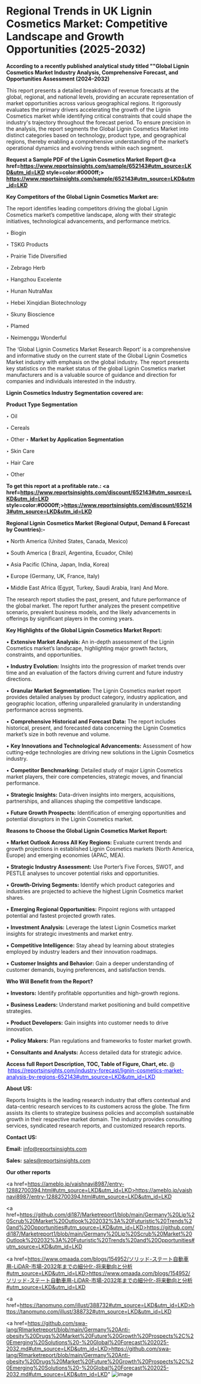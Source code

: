 # Regional Trends in UK Lignin Cosmetics Market: Competitive Landscape and Growth Opportunities (2025-2032)

<strong>According to a recently published analytical study titled ""Global Lignin Cosmetics Market Industry Analysis, Comprehensive Forecast, and Opportunities Assessment (2024–2032)</strong>

This report presents a detailed breakdown of revenue forecasts at the global, regional, and national levels, providing an accurate representation of market opportunities across various geographical regions. It rigorously evaluates the primary drivers accelerating the growth of the Lignin Cosmetics market while identifying critical constraints that could shape the industry's trajectory throughout the forecast period. To ensure precision in the analysis, the report segments the Global Lignin Cosmetics Market into distinct categories based on technology, product type, and geographical regions, thereby enabling a comprehensive understanding of the market’s operational dynamics and evolving trends within each segment.

<strong>Request a Sample PDF of the Lignin Cosmetics Market Report </strong><strong>@<a href=https://www.reportsinsights.com/sample/652143#utm_source=LKD&utm_id=LKD style=color:#0000ff;> https://www.reportsinsights.com/sample/652143#utm_source=LKD&utm_id=LKD</a></strong></font>

<strong>Key Competitors of the Global Lignin Cosmetics Market are:</strong>

The report identifies leading competitors driving the global Lignin Cosmetics market’s competitive landscape, along with their strategic initiatives, technological advancements, and performance metrics.

‣ Biogin

‣ TSKG Products

‣ Prairie Tide Diversified

‣ Zebrago Herb

‣ Hangzhou Excelente

‣ Hunan NutraMax

‣ Hebei Xinqidian Biotechnology

‣ Skuny Bioscience

‣ Plamed

‣ Neimenggu Wonderful

The ‘Global Lignin Cosmetics Market Research Report’ is a comprehensive and informative study on the current state of the Global Lignin Cosmetics Market industry with emphasis on the global industry. The report presents key statistics on the market status of the global Lignin Cosmetics market manufacturers and is a valuable source of guidance and direction for companies and individuals interested in the industry.

<strong>Lignin Cosmetics Industry Segmentation covered are:</strong>

<strong>Product Type Segmentation</strong>

‣ Oil

‣ Cereals

‣ Other
‣ 
<strong>Market by Application Segmentation</strong>

‣ Skin Care

‣ Hair Care

‣ Other

<strong>To get this report at a profitable rate.: <a href=https://www.reportsinsights.com/discount/652143#utm_source=LKD&utm_id=LKD style=color:#0000ff;>https://www.reportsinsights.com/discount/652143#utm_source=LKD&utm_id=LKD</a></strong></font>

<strong>Regional Lignin Cosmetics Market (Regional Output, Demand &amp; Forecast by Countries):-</strong>

• North America (United States, Canada, Mexico)

• South America ( Brazil, Argentina, Ecuador, Chile)

• Asia Pacific (China, Japan, India, Korea)

• Europe (Germany, UK, France, Italy)

• Middle East Africa (Egypt, Turkey, Saudi Arabia, Iran) And More.

The research report studies the past, present, and future performance of the global market. The report further analyzes the present competitive scenario, prevalent business models, and the likely advancements in offerings by significant players in the coming years.

<strong>Key Highlights of the Global Lignin Cosmetics Market Report:</strong>

• <strong>Extensive Market Analysis:</strong> An in-depth assessment of the Lignin Cosmetics market’s landscape, highlighting major growth factors, constraints, and opportunities.

• <strong>Industry Evolution:</strong> Insights into the progression of market trends over time and an evaluation of the factors driving current and future industry directions.

• <strong>Granular Market Segmentation:</strong> The Lignin Cosmetics market report provides detailed analyses by product category, industry application, and geographic location, offering unparalleled granularity in understanding performance across segments.

• <strong>Comprehensive Historical and Forecast Data:</strong> The report includes historical, present, and forecasted data concerning the Lignin Cosmetics market’s size in both revenue and volume.

• <strong>Key Innovations and Technological Advancements:</strong> Assessment of how cutting-edge technologies are driving new solutions in the Lignin Cosmetics industry.

• <strong>Competitor Benchmarking:</strong> Detailed study of major Lignin Cosmetics market players, their core competencies, strategic moves, and financial performance.

• <strong>Strategic Insights:</strong> Data-driven insights into mergers, acquisitions, partnerships, and alliances shaping the competitive landscape.

• <strong>Future Growth Prospects:</strong> Identification of emerging opportunities and potential disruptors in the Lignin Cosmetics market.

<strong>Reasons to Choose the Global Lignin Cosmetics Market Report:</strong>

• <strong>Market Outlook Across All Key Regions:</strong> Evaluate current trends and growth projections in established Lignin Cosmetics markets (North America, Europe) and emerging economies (APAC, MEA).

• <strong>Strategic Industry Assessment:</strong> Use Porter’s Five Forces, SWOT, and PESTLE analyses to uncover potential risks and opportunities.

• <strong>Growth-Driving Segments:</strong> Identify which product categories and industries are projected to achieve the highest Lignin Cosmetics market shares.

• <strong>Emerging Regional Opportunities:</strong> Pinpoint regions with untapped potential and fastest projected growth rates.

• <strong>Investment Analysis:</strong> Leverage the latest Lignin Cosmetics market insights for strategic investments and market entry.

• <strong>Competitive Intelligence:</strong> Stay ahead by learning about strategies employed by industry leaders and their innovation roadmaps.

• <strong>Customer Insights and Behavior:</strong> Gain a deeper understanding of customer demands, buying preferences, and satisfaction trends.

<strong>Who Will Benefit from the Report?</strong>

• <strong>Investors:</strong> Identify profitable opportunities and high-growth regions.

• <strong>Business Leaders:</strong> Understand market positioning and build competitive strategies.

• <strong>Product Developers:</strong> Gain insights into customer needs to drive innovation.

• <strong>Policy Makers:</strong> Plan regulations and frameworks to foster market growth.

• <strong>Consultants and Analysts:</strong> Access detailed data for strategic advice.
</ul>
<strong>Access full Report Description, TOC, Table of Figure, Chart, etc. </strong>@  <a href=https://reportsinsights.com/industry-forecast/lignin-cosmetics-market-analysis-by-regions-652143#utm_source=LKD&utm_id=LKD style=color:#0000ff;>https://reportsinsights.com/industry-forecast/lignin-cosmetics-market-analysis-by-regions-652143#utm_source=LKD&utm_id=LKD</a></font>

<strong><strong>About US</strong>:</strong>

Reports Insights is the leading research industry that offers contextual and data-centric research services to its customers across the globe. The firm assists its clients to strategize business policies and accomplish sustainable growth in their respective market domain. The industry provides consulting services, syndicated research reports, and customized research reports.

<strong>Contact US:</strong>

<p class=""""><b>Email:</b> <a href=mailto:info@reportsinsights.com>info@reportsinsights.com</a></p>
<p class=""""><b>Sales:</b> <a href=mailto:sales@reportsinsights.com>sales@reportsinsights.com</a></p>

<strong>Our other reports</strong>

<a href=https://ameblo.jp/vaishnavi8987/entry-12882700394.html#utm_source=LKD&utm_id=LKD>https://ameblo.jp/vaishnavi8987/entry-12882700394.html#utm_source=LKD&utm_id=LKD</a>

<a href=https://github.com/di187/Marketreport1/blob/main/Germany%20Lip%20Scrub%20Market%20Outlook%202032%3A%20Futuristic%20Trends%20and%20Opportunities#utm_source=LKD&utm_id=LKD>https://github.com/di187/Marketreport1/blob/main/Germany%20Lip%20Scrub%20Market%20Outlook%202032%3A%20Futuristic%20Trends%20and%20Opportunities#utm_source=LKD&utm_id=LKD</a>

<a href=https://www.omaada.com/blogs/154952/ソリッド-ステート自動車用-LiDAR-市場-2032年までの細分化-将来動向と分析#utm_source=LKD&utm_id=LKD>https://www.omaada.com/blogs/154952/ソリッド-ステート自動車用-LiDAR-市場-2032年までの細分化-将来動向と分析#utm_source=LKD&utm_id=LKD</a>

<a href=https://tanomuno.com/illust/388732#utm_source=LKD&utm_id=LKD>https://tanomuno.com/illust/388732#utm_source=LKD&utm_id=LKD</a>

<a href=https://github.com/swa-lang/RImarketreport/blob/main/Germany%20Anti-obesity%20Drugs%20Market%20Future%20Growth%20Prospects%2C%20Emerging%20Solutions%20-%20Global%20Forecast%202025-2032.md#utm_source=LKD&utm_id=LKD>https://github.com/swa-lang/RImarketreport/blob/main/Germany%20Anti-obesity%20Drugs%20Market%20Future%20Growth%20Prospects%2C%20Emerging%20Solutions%20-%20Global%20Forecast%202025-2032.md#utm_source=LKD&utm_id=LKD</a>"
![image](https://github.com/user-attachments/assets/4df48328-36cc-4ce4-8311-bf0cef7aa030)
